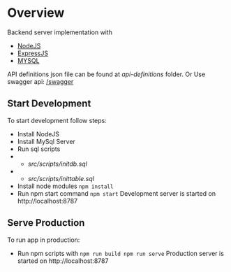 # Overview
Backend server implementation with
* [NodeJS](https://nodejs.org/)
* [ExpressJS](https://expressjs.com)
* [MYSQL](https://www.mysql.com/)

API definitions json file can be found at *api-definitions* folder.
Or
Use swagger api: [/swagger](http://localhost:8787/swagger)

## Start Development
To start development follow steps:
* Install NodeJS
* Install MySql Server
* Run sql scripts
* * *src/scripts/initdb.sql*
* * *src/scripts/inittable.sql*
* Install node modules
`
	npm install
`
* Run npm start command
`
	npm start
`
Development server is started on http://localhost:8787

## Serve Production
To run app in production:
* Run npm scripts with
`
	npm run build
	npm run serve
`
Production server is started on http://localhost:8787
